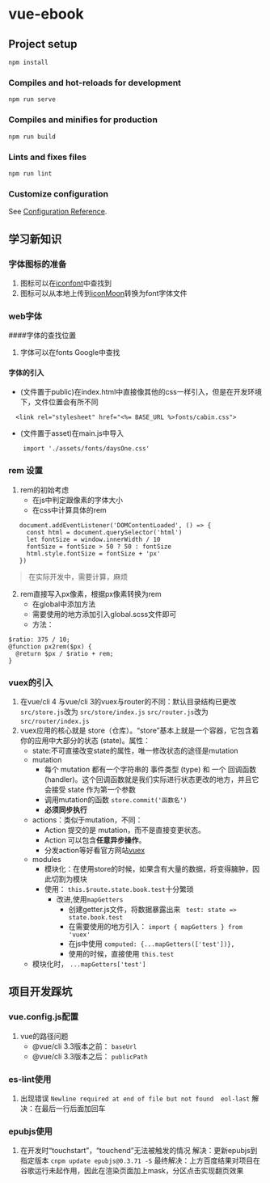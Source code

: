 # vue-ebook

## Project setup
```
npm install
```

### Compiles and hot-reloads for development
```
npm run serve
```

### Compiles and minifies for production
```
npm run build
```

### Lints and fixes files
```
npm run lint
```

### Customize configuration
See [Configuration Reference](https://cli.vuejs.org/config/).
## 学习新知识
### 字体图标的准备
1. 图标可以在[iconfont](https://www.iconfont.cn/search/index?q=close)中查找到
2. 图标可以从本地上传到[iconMoon](https://icomoon.io/app/#/select/font)转换为font字体文件
### web字体
####字体的查找位置
1. 字体可以在fonts Google中查找
#### 字体的引入
- (文件置于public)在index.html中直接像其他的css一样引入，但是在开发环境下，文件位置会有所不同
```
  <link rel="stylesheet" href="<%= BASE_URL %>fonts/cabin.css">
```
- (文件置于asset)在main.js中导入
```
    import './assets/fonts/daysOne.css'
```
### rem 设置
1. rem的初始考虑
    - 在js中判定跟像素的字体大小
    - 在css中计算具体的rem
```
   document.addEventListener('DOMContentLoaded', () => {
     const html = document.querySelector('html')
     let fontSize = window.innerWidth / 10
     fontSize = fontSize > 50 ? 50 : fontSize
     html.style.fontSize = fontSize + 'px'
   })
```
> 在实际开发中，需要计算，麻烦
2. rem直接写入px像素，根据px像素转换为rem
    - 在global中添加方法
    - 需要使用的地方添加引入global.scss文件即可
    - 方法：
```
$ratio: 375 / 10;
@function px2rem($px) {
  @return $px / $ratio + rem;
}
```
### vuex的引入
1. 在vue/cli 4 与vue/cli 3的vuex与router的不同：默认目录结构已更改
    `src/store.js`改为 `src/store/index.js`
    `src/router.js`改为 `src/router/index.js`
2. vuex应用的核心就是 store（仓库）。“store”基本上就是一个容器，它包含着你的应用中大部分的状态 (state)。属性：
    - state:不可直接改变state的属性，唯一修改状态的途径是mutation
    - mutation
        - 每个 mutation 都有一个字符串的 事件类型 (type) 和 一个 回调函数 (handler)。这个回调函数就是我们实际进行状态更改的地方，并且它会接受 state 作为第一个参数
        - 调用mutation的函数 `store.commit('函数名')`
        -  **必须同步执行**
    - actions：类似于mutation，不同：
        - Action 提交的是 mutation，而不是直接变更状态。
        - Action 可以包含**任意异步操作**。
        - 分发action等好看官方网站[vuex](https://vuex.vuejs.org/zh/guide/actions.html)
    - modules
        - 模块化：在使用store的时候，如果含有大量的数据，将变得臃肿，因此切割为模块
        - 使用： `this.$route.state.book.test`十分繁琐
            - 改进,使用`mapGetters`
                - 创建getter.js文件，将数据暴露出来 ` test: state => state.book.test`
                - 在需要使用的地方引入： `import { mapGetters } from 'vuex'`
                - 在js中使用
                `computed: {...mapGetters(['test'])},`
                - 使用的时候，直接使用 `this.test`
    - 模块化时， `...mapGetters['test']`
                 
## 项目开发踩坑
### vue.config.js配置
1. vue的路径问题
    - @vue/cli 3.3版本之前： `baseUrl`
    - @vue/cli 3.3版本之后： `publicPath`
### es-lint使用
1. 出现错误 `Newline required at end of file but not found  eol-last`
    解决：在最后一行后面加回车
### epubjs使用
1. 在开发时“touchstart”，“touchend”无法被触发的情况
    解决：更新epubjs到指定版本 `cnpm update epubjs@0.3.71 -S`
    最终解决：上方百度结果对项目在谷歌运行未起作用，因此在渲染页面加上mask，分区点击实现翻页效果
